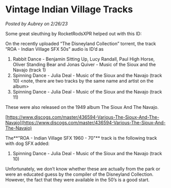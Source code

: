 # Vintage Indian Village Tracks

*Posted by Aubrey on 2/26/23*

Some great sleuthing by RocketRodsXPR helped out with this ID:

On the recently uploaded “The Disneyland Collection” torrent, the track “ROA - Indian Village SFX 50s” audio is ID’d as 

1. Rabbit Dance - Benjamin Sitting Up, Lucy Randall, Paul High Horse, Oliver Standing Bear and Jonas Quiver - Music of the Sioux and the Navajo (track 1)
2. Spinning Dance - Julia Deal - Music of the Sioux and the Navajo (track 10)
<note, there are two tracks by the same name and artist on the album>
3. Spinning Dance - Julia Deal - Music of the Sioux and the Navajo (track 11)

These were also released on the 1949 album The Sioux And The Navajo.

[https://www.discogs.com/master/436594-Various-The-Sioux-And-The-Navajo](https://www.discogs.com/master/436594-Various-The-Sioux-And-The-Navajo)

The**"ROA - Indian Village SFX 1960 - 70"** track is the following track with dog SFX added:

1. Spinning Dance - Julia Deal - Music of the Sioux and the Navajo (track 10)

Unfortunately, we don’t know whether these are actually from the park or were an educated guess by the compiler of the Disneyland Collection. However, the fact that they were available in the 50’s is a good start.